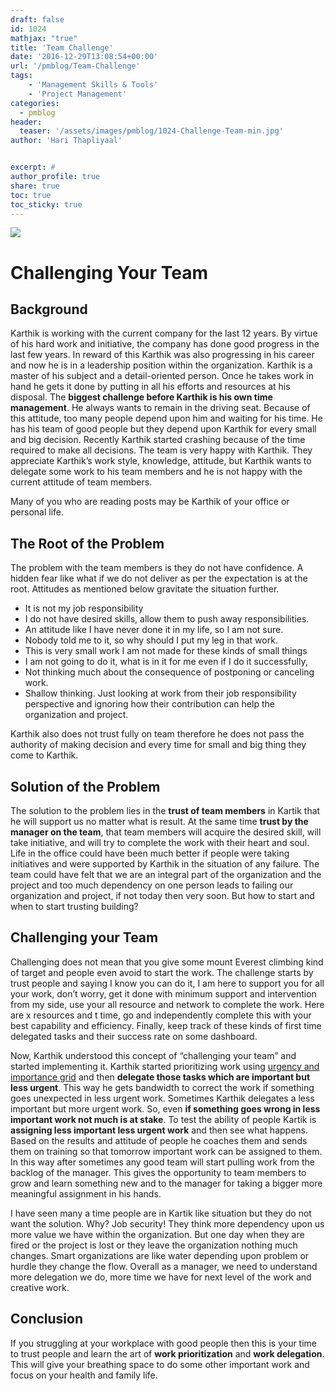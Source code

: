 ```yaml
---
draft: false
id: 1024   
mathjax: "true"
title: 'Team Challenge'
date: '2016-12-29T13:08:54+00:00'
url: '/pmblog/Team-Challenge'
tags: 
    - 'Management Skills & Tools'
    - 'Project Management'
categories:
  - pmblog
header:
  teaser: '/assets/images/pmblog/1024-Challenge-Team-min.jpg'
author: 'Hari Thapliyaal'


excerpt: #
author_profile: true
share: true
toc: true   
toc_sticky: true
---
```

![](/assets/images/pmblog/1024-Challenge-Team-min.jpg)   

# Challenging Your Team

## Background

Karthik is working with the current company for the last 12 years. By virtue of his hard work and initiative, the company has done good progress in the last few years. In reward of this Karthik was also progressing in his career and now he is in a leadership position within the organization. Karthik is a master of his subject and a detail-oriented person. Once he takes work in hand he gets it done by putting in all his efforts and resources at his disposal. The **biggest challenge before Karthik is his own time management**. He always wants to remain in the driving seat. Because of this attitude, too many people depend upon him and waiting for his time. He has his team of good people but they depend upon Karthik for every small and big decision. Recently Karthik started crashing because of the time required to make all decisions. The team is very happy with Karthik. They appreciate Karthik’s work style, knowledge, attitude, but Karthik wants to delegate some work to his team members and he is not happy with the current attitude of team members.

Many of you who are reading posts may be Karthik of your office or personal life.

## The Root of the Problem

The problem with the team members is they do not have confidence. A hidden fear like what if we do not deliver as per the expectation is at the root. Attitudes as mentioned below gravitate the situation further.

- It is not my job responsibility
- I do not have desired skills, allow them to push away responsibilities.
- An attitude like I have never done it in my life, so I am not sure.
- Nobody told me to it, so why should I put my leg in that work.
- This is very small work I am not made for these kinds of small things
- I am not going to do it, what is in it for me even if I do it successfully,
- Not thinking much about the consequence of postponing or canceling work.
- Shallow thinking. Just looking at work from their job responsibility perspective and ignoring how their contribution can help the organization and project.

Karthik also does not trust fully on team therefore he does not pass the authority of making decision and every time for small and big thing they come to Karthik.

## Solution of the Problem

The solution to the problem lies in the **trust of team members** in Kartik that he will support us no matter what is result. At the same time **trust by the manager on the team**, that team members will acquire the desired skill, will take initiative, and will try to complete the work with their heart and soul. Life in the office could have been much better if people were taking initiatives and were supported by Karthik in the situation of any failure. The team could have felt that we are an integral part of the organization and the project and too much dependency on one person leads to failing our organization and project, if not today then very soon. But how to start and when to start trusting building?

## Challenging your Team

Challenging does not mean that you give some mount Everest climbing kind of target and people even avoid to start the work. The challenge starts by trust people and saying I know you can do it, I am here to support you for all your work, don’t worry, get it done with minimum support and intervention from my side, use your all resource and network to complete the work. Here are x resources and t time, go and independently complete this with your best capability and efficiency. Finally, keep track of these kinds of first time delegated tasks and their success rate on some dashboard.

Now, Karthik understood this concept of “challenging your team” and started implementing it. Karthik started prioritizing work using [urgency and importance grid](https://www.mindtools.com/pages/article/newHTE_91.htm) and then **delegate those tasks which are important but less urgent**. This way he gets bandwidth to correct the work if something goes unexpected in less urgent work. Sometimes Karthik delegates a less important but more urgent work. So, even **if something goes wrong in less important work not much is at stake**. To test the ability of people Kartik is **assigning less important less urgent work** and then see what happens. Based on the results and attitude of people he coaches them and sends them on training so that tomorrow important work can be assigned to them. In this way after sometimes any good team will start pulling work from the backlog of the manager. This gives the opportunity to team members to grow and learn something new and to the manager for taking a bigger more meaningful assignment in his hands.

I have seen many a time people are in Kartik like situation but they do not want the solution. Why? Job security! They think more dependency upon us more value we have within the organization. But one day when they are fired or the project is lost or they leave the organization nothing much changes. Smart organizations are like water depending upon problem or hurdle they change the flow. Overall as a manager, we need to understand more delegation we do, more time we have for next level of the work and creative work.

## Conclusion

If you struggling at your workplace with good people then this is your time to trust people and learn the art of **work prioritization** and **work delegation**. This will give your breathing space to do some other important work and focus on your health and family life.